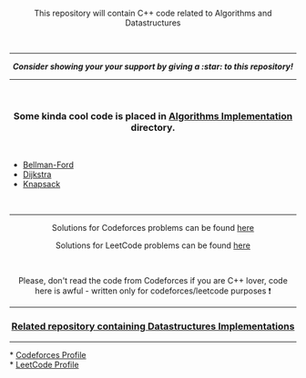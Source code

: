 <p align="center"> 
  This repository will contain C++ code related to Algorithms and Datastructures <br> 
</p> 

<br>

---


<p align = "center">
  <b> <i> Consider showing your  your support by giving a :star: to this repository! </b> </i>
</p>

---

<br>


<h3 align ="center">  
  <b>Some kinda cool code is placed in <b> <a href = "https://github.com/wzslr321/Algorithms/tree/main/algorithms_implementation"> Algorithms Implementation </a> </b> directory. </b>
</h3>
 <br>
  
  * <a href="https://github.com/wzslr321/Algorithms/tree/main/algorithms_implementation/bellman_ford"> Bellman-Ford</a>
  * <a href="https://github.com/wzslr321/Algorithms/tree/main/algorithms_implementation/dijkstra"> Dijkstra </a>
  * <a href="https://github.com/wzslr321/Algorithms/tree/main/algorithms_implementation/knapsack"> Knapsack </a>


<br>

---

<p align="center"> Solutions for Codeforces problems can be found <a href="https://github.com/wzslr321/Algorithms/tree/main/codeforces"> here </a> </p>
<p align="center"> Solutions for LeetCode problems can be found <a href="https://github.com/wzslr321/Algorithms/tree/main/leetcode"> here </a> </p>

<br>

<p align="center"> 
    Please, don't read the code from Codeforces if you are C++ lover, code here is awful - written only for codeforces/leetcode purposes ❗️
</p>

---
  
<h3 align="center">
     <a href = "https://github.com/wzslr321/datastructures_implementation">
        Related repository containing Datastructures Implementations
     </a>
</h3>

---

<p>
  * <a href = "https://codeforces.com/profile/Creatix"> Codeforces Profile </a> <br>
  * <a href = "https://leetcode.com/wzslr321/"> LeetCode Profile </a>
</p>
